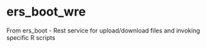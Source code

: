 # ers_boot_wre
From ers_boot - Rest service for upload/download files and invoking specific R scripts
